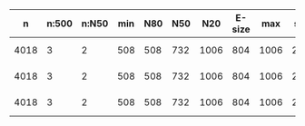 n     |n:500  |n:N50  |min  |N80  |N50  |N20   |E-size  |max   |sum   |name
---   |---    |---    |---  |---  |---  |---   |---     |---   |---   |---
4018  |3      |2      |508  |508  |732  |1006  |804     |1006  |2246  |/home/ke/Desktop/SeqCap/data/raw_assembly/results/combined/combined_k51_cov_default-unitigs.fa
4018  |3      |2      |508  |508  |732  |1006  |804     |1006  |2246  |/home/ke/Desktop/SeqCap/data/raw_assembly/results/combined/combined_k51_cov_default-contigs.fa
4018  |3      |2      |508  |508  |732  |1006  |804     |1006  |2246  |/home/ke/Desktop/SeqCap/data/raw_assembly/results/combined/combined_k51_cov_default-scaffolds.fa
